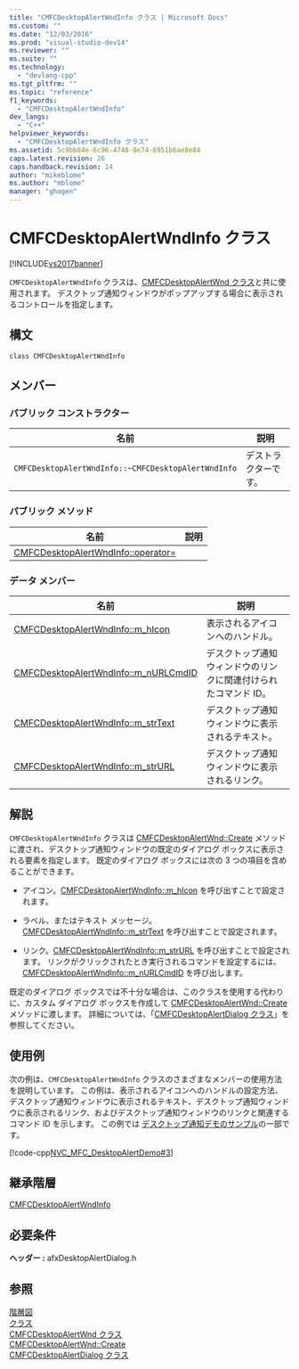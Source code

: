 ```yaml
---
title: "CMFCDesktopAlertWndInfo クラス | Microsoft Docs"
ms.custom: ""
ms.date: "12/03/2016"
ms.prod: "visual-studio-dev14"
ms.reviewer: ""
ms.suite: ""
ms.technology: 
  - "devlang-cpp"
ms.tgt_pltfrm: ""
ms.topic: "reference"
f1_keywords: 
  - "CMFCDesktopAlertWndInfo"
dev_langs: 
  - "C++"
helpviewer_keywords: 
  - "CMFCDesktopAlertWndInfo クラス"
ms.assetid: 5c9bb84e-6c96-4748-8e74-6951b6ae8e84
caps.latest.revision: 26
caps.handback.revision: 14
author: "mikeblome"
ms.author: "mblome"
manager: "ghogen"
---
```

# CMFCDesktopAlertWndInfo クラス
[!INCLUDE[vs2017banner](../../assembler/inline/includes/vs2017banner.md)]

`CMFCDesktopAlertWndInfo` クラスは、[CMFCDesktopAlertWnd クラス](../../mfc/reference/cmfcdesktopalertwnd-class.md)と共に使用されます。  デスクトップ通知ウィンドウがポップアップする場合に表示されるコントロールを指定します。  
  
## 構文  
  
```  
class CMFCDesktopAlertWndInfo  
```  
  
## メンバー  
  
### パブリック コンストラクター  
  
|名前|説明|  
|--------|--------|  
|`CMFCDesktopAlertWndInfo::~CMFCDesktopAlertWndInfo`|デストラクターです。|  
  
### パブリック メソッド  
  
|名前|説明|  
|--------|--------|  
|[CMFCDesktopAlertWndInfo::operator\=](../Topic/CMFCDesktopAlertWndInfo::operator=.md)||  
  
### データ メンバー  
  
|名前|説明|  
|--------|--------|  
|[CMFCDesktopAlertWndInfo::m\_hIcon](../Topic/CMFCDesktopAlertWndInfo::m_hIcon.md)|表示されるアイコンへのハンドル。|  
|[CMFCDesktopAlertWndInfo::m\_nURLCmdID](../Topic/CMFCDesktopAlertWndInfo::m_nURLCmdID.md)|デスクトップ通知ウィンドウのリンクに関連付けられたコマンド ID。|  
|[CMFCDesktopAlertWndInfo::m\_strText](../Topic/CMFCDesktopAlertWndInfo::m_strText.md)|デスクトップ通知ウィンドウに表示されるテキスト。|  
|[CMFCDesktopAlertWndInfo::m\_strURL](../Topic/CMFCDesktopAlertWndInfo::m_strURL.md)|デスクトップ通知ウィンドウに表示されるリンク。|  
  
## 解説  
 `CMFCDesktopAlertWndInfo` クラスは [CMFCDesktopAlertWnd::Create](../Topic/CMFCDesktopAlertWnd::Create.md) メソッドに渡され、デスクトップ通知ウィンドウの既定のダイアログ ボックスに表示される要素を指定します。  既定のダイアログ ボックスには次の 3 つの項目を含めることができます。  
  
-   アイコン。[CMFCDesktopAlertWndInfo::m\_hIcon](../Topic/CMFCDesktopAlertWndInfo::m_hIcon.md) を呼び出すことで設定されます。  
  
-   ラベル、またはテキスト メッセージ。 [CMFCDesktopAlertWndInfo::m\_strText](../Topic/CMFCDesktopAlertWndInfo::m_strText.md) を呼び出すことで設定されます。  
  
-   リンク。[CMFCDesktopAlertWndInfo::m\_strURL](../Topic/CMFCDesktopAlertWndInfo::m_strURL.md) を呼び出すことで設定されます。  リンクがクリックされたとき実行されるコマンドを設定するには、[CMFCDesktopAlertWndInfo::m\_nURLCmdID](../Topic/CMFCDesktopAlertWndInfo::m_nURLCmdID.md) を呼び出します。  
  
 既定のダイアログ ボックスでは不十分な場合は、このクラスを使用する代わりに、カスタム ダイアログ ボックスを作成して [CMFCDesktopAlertWnd::Create](../Topic/CMFCDesktopAlertWnd::Create.md) メソッドに渡します。  詳細については、「[CMFCDesktopAlertDialog クラス](../../mfc/reference/cmfcdesktopalertdialog-class.md)」を参照してください。  
  
## 使用例  
 次の例は、`CMFCDesktopAlertWndInfo` クラスのさまざまなメンバーの使用方法を説明しています。  この例は、表示されるアイコンへのハンドルの設定方法、デスクトップ通知ウィンドウに表示されるテキスト、デスクトップ通知ウィンドウに表示されるリンク、およびデスクトップ通知ウィンドウのリンクと関連するコマンド ID を示します。  この例では [デスクトップ通知デモのサンプル](../../top/visual-cpp-samples.md)の一部です。  
  
 [!code-cpp[NVC_MFC_DesktopAlertDemo#3](../../mfc/reference/codesnippet/CPP/cmfcdesktopalertwndinfo-class_1.cpp)]  
  
## 継承階層  
 [CMFCDesktopAlertWndInfo](../../mfc/reference/cmfcdesktopalertwndinfo-class.md)  
  
## 必要条件  
 **ヘッダー :** afxDesktopAlertDialog.h  
  
## 参照  
 [階層図](../../mfc/hierarchy-chart.md)   
 [クラス](../Topic/MFC%20Classes.md)   
 [CMFCDesktopAlertWnd クラス](../../mfc/reference/cmfcdesktopalertwnd-class.md)   
 [CMFCDesktopAlertWnd::Create](../Topic/CMFCDesktopAlertWnd::Create.md)   
 [CMFCDesktopAlertDialog クラス](../../mfc/reference/cmfcdesktopalertdialog-class.md)